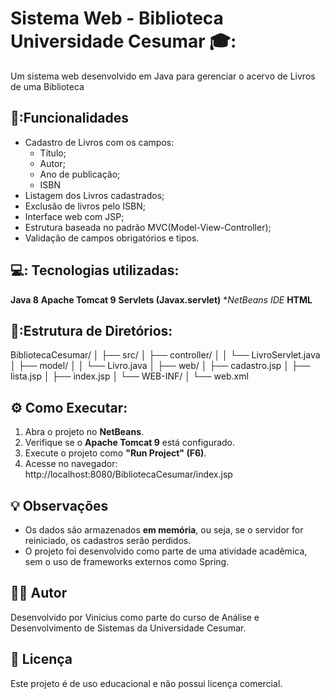 # Sistema Web - Biblioteca Universidade Cesumar 🎓:
Um sistema web desenvolvido em Java para gerenciar o acervo de Livros de uma Biblioteca

## 💽:Funcionalidades
- Cadastro de Livros com os campos:
  - Título;
  - Autor;
  - Ano de publicação;
  - ISBN
- Listagem dos Livros cadastrados;
- Exclusão de livros pelo ISBN;
- Interface web com JSP;
- Estrutura baseada no padrão MVC(Model-View-Controller);
- Validação de campos obrigatórios e tipos.

## 💻: Tecnologias utilizadas:
**Java 8**
**Apache Tomcat 9**
**Servlets (Javax.servlet)**
**NetBeans IDE*
**HTML**

## 📩:Estrutura de Diretórios:
BibliotecaCesumar/
│
├── src/
│ ├── controller/
│ │ └── LivroServlet.java
│ ├── model/
│ │ └── Livro.java
│
├── web/
│ ├── cadastro.jsp
│ ├── lista.jsp
│ ├── index.jsp
│ └── WEB-INF/
│ └── web.xml

## ⚙️ Como Executar:
1. Abra o projeto no **NetBeans**.
2. Verifique se o **Apache Tomcat 9** está configurado.
3. Execute o projeto como **"Run Project" (F6)**.
4. Acesse no navegador:
   http://localhost:8080/BibliotecaCesumar/index.jsp


## 💡 Observações

- Os dados são armazenados **em memória**, ou seja, se o servidor for reiniciado, os cadastros serão perdidos.
- O projeto foi desenvolvido como parte de uma atividade acadêmica, sem o uso de frameworks externos como Spring.


## 👨‍💻 Autor

Desenvolvido por Vinicius como parte do curso de Análise e Desenvolvimento de Sistemas da Universidade Cesumar.


## 📄 Licença

Este projeto é de uso educacional e não possui licença comercial.

